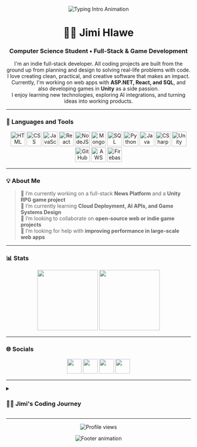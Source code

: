 <!-- Banner / Animation Header -->
<!-- Banner / Animation Header -->
<p align="center">
  <img 
    src="https://readme-typing-svg.demolab.com?font=Fira+Code&size=22&pause=1000&color=F7C45D&center=true&vCenter=true&width=480&lines=Hey+there!;Full-Stack+and+Game+Developer;Turning+ideas+into+working+projects" alt="Typing Intro Animation" />
</p>

<h1 align="center">🏄‍♂️ Jimi Hlawe</h1>
<h3 align="center">Computer Science Student • Full-Stack & Game Development</h3>

<p align="center">
I'm an indie full-stack developer. All coding projects are built from the ground up from planning and design to solving real-life problems with code.<br>
I love creating clean, practical, and creative software that makes an impact.<br>
Currently, I'm working on web apps with <b>ASP.NET, React, and SQL</b>, and also developing games in <b>Unity</b> as a side passion.<br>
I enjoy learning new technologies, exploring AI integrations, and turning ideas into working products.
</p>

---

### 🧰 Languages and Tools

<p align="center">
  <img alt="HTML" width="40px" src="https://cdn.jsdelivr.net/gh/devicons/devicon/icons/html5/html5-plain.svg" />
  <img alt="CSS" width="40px" src="https://cdn.jsdelivr.net/gh/devicons/devicon/icons/css3/css3-plain.svg" />
  <img alt="JavaScript" width="40px" src="https://cdn.jsdelivr.net/gh/devicons/devicon/icons/javascript/javascript-plain.svg" />
  <img alt="React" width="40px" src="https://cdn.jsdelivr.net/gh/devicons/devicon/icons/react/react-original.svg" />
  <img alt="NodeJS" width="40px" src="https://www.svgrepo.com/show/373931/node2.svg" />
  <img alt="MongoDB" width="40px" src="https://www.svgrepo.com/show/331488/mongodb.svg" />
  <img alt="SQL" width="40px" src="https://www.svgrepo.com/show/331760/sql-database-generic.svg" />
  <img alt="Python" width="40px" src="https://cdn.jsdelivr.net/gh/devicons/devicon/icons/python/python-plain.svg" />
  <img alt="Java" width="40px" src="https://cdn.jsdelivr.net/gh/devicons/devicon/icons/java/java-original.svg" />
  <img alt="CSharp" width="40px" src="https://www.svgrepo.com/show/353622/c-sharp.svg" />
  <img alt="Unity" width="40px" src="https://www.svgrepo.com/show/354494/unity.svg" />
  <img alt="GitHub" width="40px" src="https://www.svgrepo.com/show/475654/github-color.svg" />
  <img alt="AWS" width="40px" src="https://www.svgrepo.com/show/448266/aws.svg" />
  <img alt="Firebase" width="40px" src="https://www.svgrepo.com/show/373595/firebase.svg" />
</p>

---

### 💡 About Me

> 🔭 I’m currently working on a full-stack **News Platform** and a **Unity RPG game project**  
> 🌱 I’m currently learning **Cloud Deployment, AI APIs, and Game Systems Design**  
> 👯 I’m looking to collaborate on **open-source web or indie game projects**  
> 🤔 I’m looking for help with **improving performance in large-scale web apps**

---

### 📊 Stats

<p align="center">
  <img src="https://github-readme-stats.vercel.app/api?username=Jimihlawe&show_icons=true&theme=gruvbox&hide_border=true" height="165"/>
  <img src="https://streak-stats.demolab.com?user=Jimihlawe&theme=gruvbox&hide_border=true" height="165"/>
</p>

---

### 🌐 Socials

<p align="center">
  <a href="https://discord.com/users/jimihlawe" target="_blank"><img src="https://raw.githubusercontent.com/danielcranney/readme-generator/main/public/icons/socials/discord.svg" width="40" /></a>
  <a href="https://www.github.com/Jimihlawe" target="_blank"><img src="https://raw.githubusercontent.com/danielcranney/readme-generator/main/public/icons/socials/github-dark.svg" width="40" /></a>
  <a href="https://www.linkedin.com/in/jimihlawe/" target="_blank"><img src="https://raw.githubusercontent.com/danielcranney/readme-generator/main/public/icons/socials/linkedin.svg" width="40" /></a>
  <a href="https://www.instagram.com/jmelhlawe/" target="_blank"><img src="https://www.svgrepo.com/show/452229/instagram-1.svg" width="40" /></a>
</p>

---

<details>
  <summary><h3>👨‍💻 Jimi's Coding Journey</h3></summary>

I am a third-year Computer Science student who loves to create and build new things with code.  
My journey started from curiosity — I wanted to understand how apps and websites really work.  
Over time I learned how to plan, design, and build complete projects by myself, from start to finish.  

I enjoy learning new technologies like C#, Java, JavaScript, SQL, and ASP.NET.  
I also like working on creative projects such as games in Unity and full-stack web apps.  
My goal is to become a strong and creative developer who builds useful and smart systems.
</details>

---

<p align="center">
  <img src="https://komarev.com/ghpvc/?username=Jimihlawe&style=for-the-badge&color=orange" alt="Profile views" />
</p>

<p align="center">
  <img 
    src="https://readme-typing-svg.demolab.com?font=Fira+Code&size=20&pause=1200&color=9CDCFE&center=true&vCenter=true&width=500&lines=Keep+Learning,;Keep+Building,;Keep+Creating." alt="Footer animation" />
</p>

